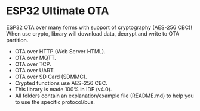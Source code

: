 # ESP32 Ultimate OTA
ESP32 OTA over many forms with support of cryptography (AES-256 CBC)!\
When use crypto, library will download data, decrypt and write to OTA partition.

* OTA over HTTP (Web Server HTML).
* OTA over MQTT.
* OTA over TCP.
* OTA over UART.
* OTA over SD Card (SDMMC).
* Crypted functions use AES-256 CBC.
* This library is made 100% in IDF (v4.0).
* All folders contain an explanation/example file (README.md) to help you to use the specific protocol/bus.

